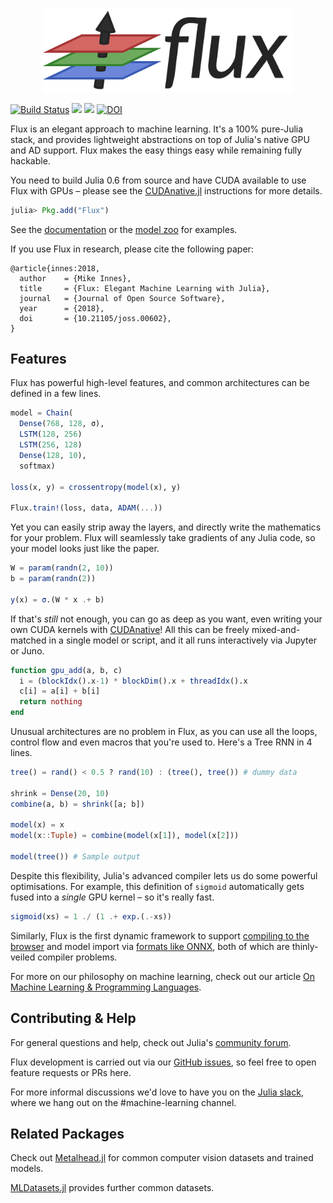 <p align="center">
<img width="400px" src="https://raw.githubusercontent.com/FluxML/fluxml.github.io/master/logo.png"/>
</p>

[![Build Status](https://travis-ci.org/FluxML/Flux.jl.svg?branch=master)](https://travis-ci.org/FluxML/Flux.jl) [![](https://img.shields.io/badge/docs-stable-blue.svg)](https://fluxml.github.io/Flux.jl/stable/) [![](https://img.shields.io/badge/chat-on%20slack-yellow.svg)](https://slackinvite.julialang.org/) [![DOI](http://joss.theoj.org/papers/10.21105/joss.00602/status.svg)](https://doi.org/10.21105/joss.00602)

Flux is an elegant approach to machine learning. It's a 100% pure-Julia stack, and provides lightweight abstractions on top of Julia's native GPU and AD support. Flux makes the easy things easy while remaining fully hackable.

You need to build Julia 0.6 from source and have CUDA available to use Flux with GPUs – please see the [CUDAnative.jl](https://github.com/JuliaGPU/CUDAnative.jl) instructions for more details.

```julia
julia> Pkg.add("Flux")
```

See the [documentation](http://fluxml.github.io/Flux.jl/) or the [model zoo](https://github.com/FluxML/model-zoo/) for examples.

If you use Flux in research, please cite the following paper:

```
@article{innes:2018,
  author    = {Mike Innes},
  title     = {Flux: Elegant Machine Learning with Julia},
  journal   = {Journal of Open Source Software},
  year      = {2018},
  doi       = {10.21105/joss.00602},
}
```

## Features

Flux has powerful high-level features, and common architectures can be defined in a few lines.

```julia
model = Chain(
  Dense(768, 128, σ),
  LSTM(128, 256)
  LSTM(256, 128)
  Dense(128, 10),
  softmax)

loss(x, y) = crossentropy(model(x), y)

Flux.train!(loss, data, ADAM(...))
```

Yet you can easily strip away the layers, and directly write the mathematics for your problem. Flux will seamlessly take gradients of any Julia code, so your model looks just like the paper.

```julia
W = param(randn(2, 10))
b = param(randn(2))

y(x) = σ.(W * x .+ b)
```

If that's *still* not enough, you can go as deep as you want, even writing your own CUDA kernels with [CUDAnative](https://github.com/JuliaGPU/CUDAnative.jl)! All this can be freely mixed-and-matched in a single model or script, and it all runs interactively via Jupyter or Juno.

```julia
function gpu_add(a, b, c)
  i = (blockIdx().x-1) * blockDim().x + threadIdx().x
  c[i] = a[i] + b[i]
  return nothing
end
```

Unusual architectures are no problem in Flux, as you can use all the loops, control flow and even macros that you're used to. Here's a Tree RNN in 4 lines.

```julia
tree() = rand() < 0.5 ? rand(10) : (tree(), tree()) # dummy data

shrink = Dense(20, 10)
combine(a, b) = shrink([a; b])

model(x) = x
model(x::Tuple) = combine(model(x[1]), model(x[2]))

model(tree()) # Sample output
```

Despite this flexibility, Julia's advanced compiler lets us do some powerful optimisations. For example, this definition of `sigmoid` automatically gets fused into a *single* GPU kernel – so it's really fast.

```julia
sigmoid(xs) = 1 ./ (1 .+ exp.(.-xs))
```

Similarly, Flux is the first dynamic framework to support [compiling to the browser](https://fluxml.github.io/experiments/) and model import via [formats like ONNX](https://github.com/FluxML/ONNX.jl/), both of which are thinly-veiled compiler problems.

For more on our philosophy on machine learning, check out our article [On Machine Learning & Programming Languages](https://julialang.org/blog/2017/12/ml&pl).

## Contributing & Help

For general questions and help, check out Julia's [community forum](https://discourse.julialang.org/c/domain/ML).

Flux development is carried out via our [GitHub issues](https://github.com/FluxML/Flux.jl/issues), so feel free to open feature requests or PRs here.

For more informal discussions we'd love to have you on the [Julia slack](https://slackinvite.julialang.org/), where we hang out on the #machine-learning channel.

## Related Packages

Check out [Metalhead.jl](https://github.com/FluxML/Metalhead.jl) for common computer vision datasets and trained models.

[MLDatasets.jl](https://github.com/JuliaML/MLDatasets.jl) provides further common datasets.
